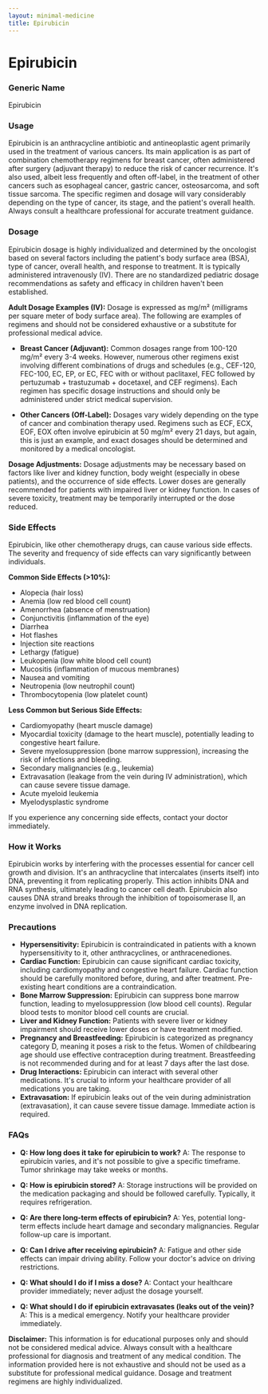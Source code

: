 ```yaml
---
layout: minimal-medicine
title: Epirubicin
---
```


# Epirubicin
### Generic Name
Epirubicin

### Usage
Epirubicin is an anthracycline antibiotic and antineoplastic agent primarily used in the treatment of various cancers.  Its main application is as part of combination chemotherapy regimens for breast cancer, often administered after surgery (adjuvant therapy) to reduce the risk of cancer recurrence.  It's also used, albeit less frequently and often off-label, in the treatment of other cancers such as esophageal cancer, gastric cancer, osteosarcoma, and soft tissue sarcoma.  The specific regimen and dosage will vary considerably depending on the type of cancer, its stage, and the patient's overall health.  Always consult a healthcare professional for accurate treatment guidance.

### Dosage
Epirubicin dosage is highly individualized and determined by the oncologist based on several factors including the patient's body surface area (BSA), type of cancer, overall health, and response to treatment.  It is typically administered intravenously (IV).  There are no standardized pediatric dosage recommendations as safety and efficacy in children haven't been established.

**Adult Dosage Examples (IV):**  Dosage is expressed as mg/m² (milligrams per square meter of body surface area).  The following are examples of regimens and should not be considered exhaustive or a substitute for professional medical advice.

* **Breast Cancer (Adjuvant):**  Common dosages range from 100-120 mg/m² every 3-4 weeks.  However, numerous other regimens exist involving different combinations of drugs and schedules (e.g., CEF-120, FEC-100, EC, EP, or EC, FEC with or without paclitaxel, FEC followed by pertuzumab + trastuzumab + docetaxel, and CEF regimens). Each regimen has specific dosage instructions and should only be administered under strict medical supervision.

* **Other Cancers (Off-Label):**  Dosages vary widely depending on the type of cancer and combination therapy used.  Regimens such as ECF, ECX, EOF, EOX often involve epirubicin at 50 mg/m² every 21 days, but again, this is just an example, and exact dosages should be determined and monitored by a medical oncologist.


**Dosage Adjustments:** Dosage adjustments may be necessary based on factors like liver and kidney function,  body weight (especially in obese patients), and the occurrence of side effects.  Lower doses are generally recommended for patients with impaired liver or kidney function.  In cases of severe toxicity, treatment may be temporarily interrupted or the dose reduced.


### Side Effects
Epirubicin, like other chemotherapy drugs, can cause various side effects. The severity and frequency of side effects can vary significantly between individuals.

**Common Side Effects (>10%):**

* Alopecia (hair loss)
* Anemia (low red blood cell count)
* Amenorrhea (absence of menstruation)
* Conjunctivitis (inflammation of the eye)
* Diarrhea
* Hot flashes
* Injection site reactions
* Lethargy (fatigue)
* Leukopenia (low white blood cell count)
* Mucositis (inflammation of mucous membranes)
* Nausea and vomiting
* Neutropenia (low neutrophil count)
* Thrombocytopenia (low platelet count)

**Less Common but Serious Side Effects:**

* Cardiomyopathy (heart muscle damage)
* Myocardial toxicity (damage to the heart muscle), potentially leading to congestive heart failure.
* Severe myelosuppression (bone marrow suppression), increasing the risk of infections and bleeding.
* Secondary malignancies (e.g., leukemia)
* Extravasation (leakage from the vein during IV administration), which can cause severe tissue damage.
* Acute myeloid leukemia
* Myelodysplastic syndrome


If you experience any concerning side effects, contact your doctor immediately.


### How it Works
Epirubicin works by interfering with the processes essential for cancer cell growth and division.  It's an anthracycline that intercalates (inserts itself) into DNA, preventing it from replicating properly.  This action inhibits DNA and RNA synthesis, ultimately leading to cancer cell death. Epirubicin also causes DNA strand breaks through the inhibition of topoisomerase II, an enzyme involved in DNA replication.


### Precautions
* **Hypersensitivity:** Epirubicin is contraindicated in patients with a known hypersensitivity to it, other anthracyclines, or anthracenediones.
* **Cardiac Function:** Epirubicin can cause significant cardiac toxicity, including cardiomyopathy and congestive heart failure.  Cardiac function should be carefully monitored before, during, and after treatment.  Pre-existing heart conditions are a contraindication.
* **Bone Marrow Suppression:** Epirubicin can suppress bone marrow function, leading to myelosuppression (low blood cell counts). Regular blood tests to monitor blood cell counts are crucial.
* **Liver and Kidney Function:**  Patients with severe liver or kidney impairment should receive lower doses or have treatment modified.
* **Pregnancy and Breastfeeding:** Epirubicin is categorized as pregnancy category D, meaning it poses a risk to the fetus.  Women of childbearing age should use effective contraception during treatment.  Breastfeeding is not recommended during and for at least 7 days after the last dose.
* **Drug Interactions:** Epirubicin can interact with several other medications. It's crucial to inform your healthcare provider of all medications you are taking.
* **Extravasation:** If epirubicin leaks out of the vein during administration (extravasation), it can cause severe tissue damage.  Immediate action is required.


### FAQs

* **Q: How long does it take for epirubicin to work?**  A: The response to epirubicin varies, and it's not possible to give a specific timeframe.  Tumor shrinkage may take weeks or months.

* **Q: How is epirubicin stored?** A: Storage instructions will be provided on the medication packaging and should be followed carefully. Typically, it requires refrigeration.

* **Q: Are there long-term effects of epirubicin?** A: Yes, potential long-term effects include heart damage and secondary malignancies.  Regular follow-up care is important.

* **Q: Can I drive after receiving epirubicin?** A:  Fatigue and other side effects can impair driving ability.  Follow your doctor's advice on driving restrictions.

* **Q:  What should I do if I miss a dose?** A: Contact your healthcare provider immediately; never adjust the dosage yourself.

* **Q: What should I do if epirubicin extravasates (leaks out of the vein)?**  A: This is a medical emergency. Notify your healthcare provider immediately.

**Disclaimer:** This information is for educational purposes only and should not be considered medical advice. Always consult with a healthcare professional for diagnosis and treatment of any medical condition.  The information provided here is not exhaustive and should not be used as a substitute for professional medical guidance.  Dosage and treatment regimens are highly individualized.
